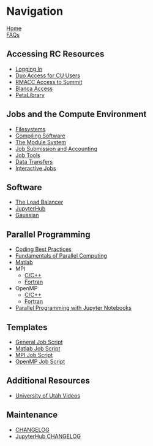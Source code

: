 # Navigation

[Home](Home)  
[FAQs](FAQs)

## Accessing RC Resources
- [Logging In](Logging-In)
- [Duo Access for CU Users](Duo-Access-For-CU-Users)
- [RMACC Access to Summit](RMACC-Access-to-Summit)
- [Blanca Access](Blanca-Access)  
- [PetaLibrary](PetaLibrary)

## Jobs and the Compute Environment
- [Filesystems](Filesystems)
- [Compiling Software](Compiling-and-Linking)
- [The Module System](The-Module-System)
- [Job Submission and Accounting](Job-Submissions)
- [Job Tools](Job-Tools)
- [Data Transfers](Data-Transfers)  
- [Interactive Jobs](Interactive-Jobs)

## Software
- [The Load Balancer](The-Load-Balancer-Tool)
- [JupyterHub](JupyterHub)
- [Gaussian](Gaussian)

## Parallel Programming
- [Coding Best Practices](Coding-Best-Practices)
- [Fundamentals of Parallel Computing](Fundamentals-of-Parallel-Computing)
- [Matlab](Matlab-on-Summit)
- MPI
    + [C/C++](MPI-C)
    + [Fortran](MPI-Fortran)
- OpenMP 
    + [C/C++](OpenMP-C)
    + [Fortran](OpenMP-Fortran)
- [Parallel Programming with Jupyter Notebooks](Parallel-Programming-with-Jupyter-Notebooks)

## Templates
- [General Job Script](https://raw.githubusercontent.com/ResearchComputing/Research-Computing-User-Tutorials/master/Templates/General-Job-Template.sh)
- [Matlab Job Script](https://raw.githubusercontent.com/ResearchComputing/Research-Computing-User-Tutorials/master/Templates/Matlab-Job-Template.sh)
- [MPI Job Script]()
- [OpenMP Job Script]()

## Additional Resources
- [University of Utah Videos](University-of-Utah-Videos)

## Maintenance
- [CHANGELOG](CHANGELOG)
- [JupyterHub CHANGELOG](JupyterHub-CHANGELOG)
